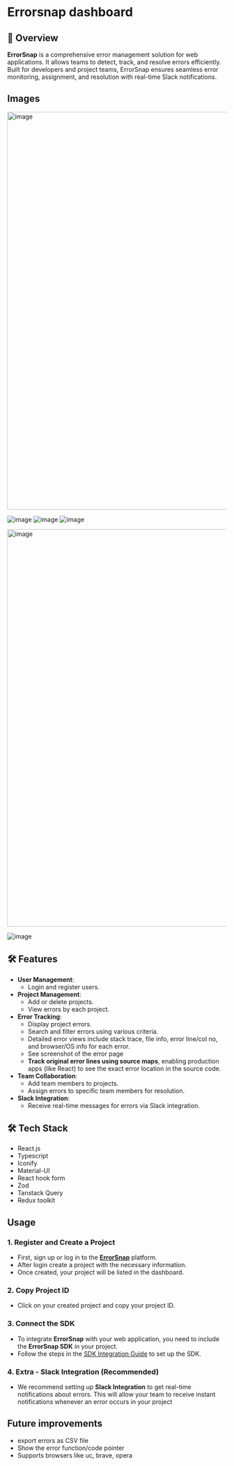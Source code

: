 # Errorsnap dashboard
## 🚀 Overview  
**ErrorSnap** is a comprehensive error management solution for web applications. It allows teams to detect, track, and resolve errors efficiently. Built for developers and project teams, ErrorSnap ensures seamless error monitoring, assignment, and resolution with real-time Slack notifications. 

## Images
<img width="1919" height="912" alt="image" src="https://github.com/user-attachments/assets/9262a7c8-b556-4020-9b00-a338bedc5d7e" />

![image](https://github.com/user-attachments/assets/00bb2b92-3c06-44c7-ae60-26bb6c3c1758)
![image](https://github.com/user-attachments/assets/5b745080-dddb-4cf9-b457-e8b81dcef9a7)
![image](https://github.com/user-attachments/assets/c9ca9498-3b68-4eed-95ca-606fb00879cf)

<img width="1919" height="911" alt="image" src="https://github.com/user-attachments/assets/cb9bcc28-e738-4287-8617-0fa985d8a4c5" />

![image](https://github.com/user-attachments/assets/6e0ab621-1d0a-4495-a1cc-c3055627aaf7)


## 🛠️ Features  
- **User Management**:  
  - Login and register users.  
- **Project Management**:  
  - Add or delete projects.  
  - View errors by each project.
- **Error Tracking**:  
  - Display project errors.
  - Search and filter errors using various criteria.  
  - Detailed error views include stack trace, file info, error line/col no, and browser/OS info for each error.
  - See screenshot of the error page
  - **Track original error lines using source maps**, enabling production apps (like React) to see the exact error location in the source code.
- **Team Collaboration**:  
  - Add team members to projects.  
  - Assign errors to specific team members for resolution.  
- **Slack Integration**:
  - Receive real-time messages for errors via Slack integration.

## 🛠️ Tech Stack
- React.js
- Typescript
- Iconify
- Material-UI
- React hook form
- Zod
- Tanstack Query
- Redux toolkit

## Usage
### 1. **Register and Create a Project**
   - First, sign up or log in to the [**ErrorSnap**](https://errorsnap.netlify.app) platform.
   - After login create a project with the necessary information.
   - Once created, your project will be listed in the dashboard.

### 2. **Copy Project ID**
   - Click on your created project and copy your project ID.

### 3. **Connect the SDK**
   - To integrate **ErrorSnap** with your web application, you need to include the **ErrorSnap SDK** in your project.
   - Follow the steps in the [SDK Integration Guide](https://github.com/asifurrahaman754/error-snap/blob/main/sdk/README.md) to set up the SDK.

### 4. **Extra - Slack Integration (Recommended)**
   - We recommend setting up **Slack Integration** to get real-time notifications about errors. This will allow your team to receive instant notifications whenever an error occurs in your project


## Future improvements
- export errors as CSV file
- Show the error function/code pointer
- Supports browsers like uc, brave, opera
